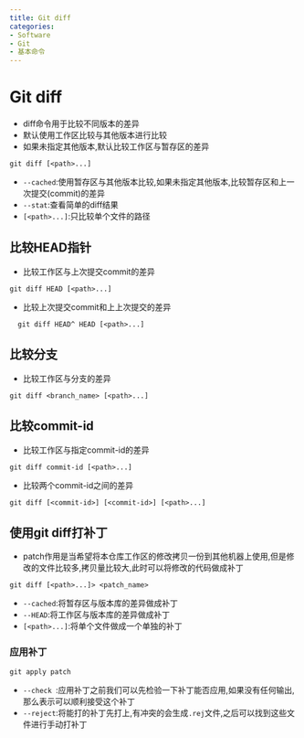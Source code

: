 ```yaml
---
title: Git diff
categories:
- Software
- Git
- 基本命令
---
```

# Git diff

- diff命令用于比较不同版本的差异
- 默认使用工作区比较与其他版本进行比较
- 如果未指定其他版本,默认比较工作区与暂存区的差异

```
git diff [<path>...]
```

- `--cached`:使用暂存区与其他版本比较,如果未指定其他版本,比较暂存区和上一次提交(commit)的差异
- `--stat`:查看简单的diff结果
- `[<path>...]`:只比较单个文件的路径

## 比较HEAD指针

- 比较工作区与上次提交commit的差异

```
git diff HEAD [<path>...]
```

- 比较上次提交commit和上上次提交的差异

```
  git diff HEAD^ HEAD [<path>...]
```

## 比较分支

- 比较工作区与分支的差异

```
git diff <branch_name> [<path>...]
```

## 比较commit-id

- 比较工作区与指定commit-id的差异

```
git diff commit-id [<path>...]
```

- 比较两个commit-id之间的差异

```
git diff [<commit-id>] [<commit-id>] [<path>...]
```

## 使用git diff打补丁

- patch作用是当希望将本仓库工作区的修改拷贝一份到其他机器上使用,但是修改的文件比较多,拷贝量比较大,此时可以将修改的代码做成补丁

```
git diff [<path>...]> <patch_name>
```

- `--cached`:将暂存区与版本库的差异做成补丁
- `--HEAD`:将工作区与版本库的差异做成补丁
- `[<path>...]`:将单个文件做成一个单独的补丁

### 应用补丁

```
git apply patch
```

- `--check `:应用补丁之前我们可以先检验一下补丁能否应用,如果没有任何输出,那么表示可以顺利接受这个补丁
- `--reject`:将能打的补丁先打上,有冲突的会生成`.rej`文件,之后可以找到这些文件进行手动打补丁　